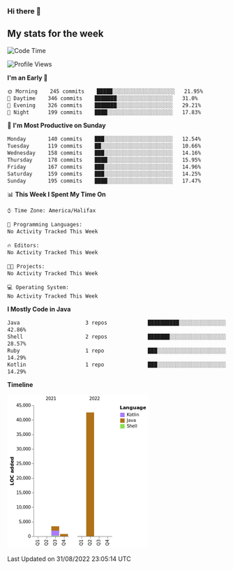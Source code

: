 ### Hi there 👋

## My stats for the week
<!--START_SECTION:waka-->
![Code Time](http://img.shields.io/badge/Code%20Time-390%20hrs%2055%20mins-blue)

![Profile Views](http://img.shields.io/badge/Profile%20Views-0-blue)

**I'm an Early 🐤** 

```text
🌞 Morning    245 commits    █████░░░░░░░░░░░░░░░░░░░░   21.95% 
🌆 Daytime    346 commits    ███████░░░░░░░░░░░░░░░░░░   31.0% 
🌃 Evening    326 commits    ███████░░░░░░░░░░░░░░░░░░   29.21% 
🌙 Night      199 commits    ████░░░░░░░░░░░░░░░░░░░░░   17.83%

```
📅 **I'm Most Productive on Sunday** 

```text
Monday       140 commits    ███░░░░░░░░░░░░░░░░░░░░░░   12.54% 
Tuesday      119 commits    ██░░░░░░░░░░░░░░░░░░░░░░░   10.66% 
Wednesday    158 commits    ███░░░░░░░░░░░░░░░░░░░░░░   14.16% 
Thursday     178 commits    ████░░░░░░░░░░░░░░░░░░░░░   15.95% 
Friday       167 commits    ███░░░░░░░░░░░░░░░░░░░░░░   14.96% 
Saturday     159 commits    ███░░░░░░░░░░░░░░░░░░░░░░   14.25% 
Sunday       195 commits    ████░░░░░░░░░░░░░░░░░░░░░   17.47%

```


📊 **This Week I Spent My Time On** 

```text
⌚︎ Time Zone: America/Halifax

💬 Programming Languages: 
No Activity Tracked This Week

🔥 Editors: 
No Activity Tracked This Week

🐱‍💻 Projects: 
No Activity Tracked This Week

💻 Operating System: 
No Activity Tracked This Week

```

**I Mostly Code in Java** 

```text
Java                     3 repos             ██████████░░░░░░░░░░░░░░░   42.86% 
Shell                    2 repos             ███████░░░░░░░░░░░░░░░░░░   28.57% 
Ruby                     1 repo              ███░░░░░░░░░░░░░░░░░░░░░░   14.29% 
Kotlin                   1 repo              ███░░░░░░░░░░░░░░░░░░░░░░   14.29%

```


**Timeline**

![Chart not found](https://raw.githubusercontent.com/lyndseyy/lyndseyy/main/charts/bar_graph.png) 


 Last Updated on 31/08/2022 23:05:14 UTC
<!--END_SECTION:waka-->